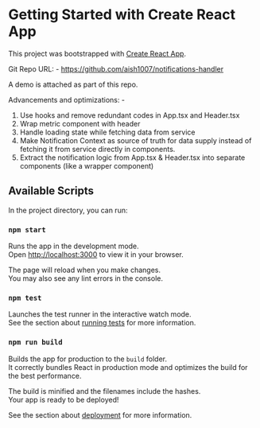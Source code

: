 # Getting Started with Create React App

This project was bootstrapped with [Create React App](https://github.com/facebook/create-react-app).

Git Repo URL: - https://github.com/aish1007/notifications-handler

A demo is attached as part of this repo.

Advancements and optimizations: -
1. Use hooks and remove redundant codes in App.tsx and Header.tsx
2. Wrap metric component with header
3. Handle loading state while fetching data from service
4. Make Notification Context as source of truth for data supply instead of fetching it from service directly in components.
5. Extract the notification logic from App.tsx & Header.tsx into separate components (like a wrapper component)

## Available Scripts

In the project directory, you can run:

### `npm start`

Runs the app in the development mode.\
Open [http://localhost:3000](http://localhost:3000) to view it in your browser.

The page will reload when you make changes.\
You may also see any lint errors in the console.

### `npm test`

Launches the test runner in the interactive watch mode.\
See the section about [running tests](https://facebook.github.io/create-react-app/docs/running-tests) for more information.

### `npm run build`

Builds the app for production to the `build` folder.\
It correctly bundles React in production mode and optimizes the build for the best performance.

The build is minified and the filenames include the hashes.\
Your app is ready to be deployed!

See the section about [deployment](https://facebook.github.io/create-react-app/docs/deployment) for more information.

